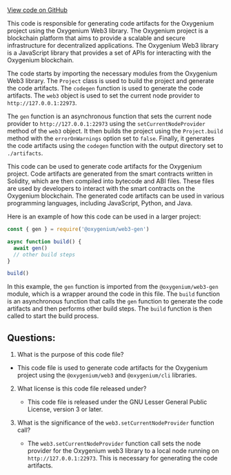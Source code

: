 [View code on GitHub](https://github.com/oxygenium-network/oxygenium-web3/gen.ts)

This code is responsible for generating code artifacts for the Oxygenium project using the Oxygenium Web3 library. The Oxygenium project is a blockchain platform that aims to provide a scalable and secure infrastructure for decentralized applications. The Oxygenium Web3 library is a JavaScript library that provides a set of APIs for interacting with the Oxygenium blockchain.

The code starts by importing the necessary modules from the Oxygenium Web3 library. The `Project` class is used to build the project and generate the code artifacts. The `codegen` function is used to generate the code artifacts. The `web3` object is used to set the current node provider to `http://127.0.0.1:22973`.

The `gen` function is an asynchronous function that sets the current node provider to `http://127.0.0.1:22973` using the `setCurrentNodeProvider` method of the `web3` object. It then builds the project using the `Project.build` method with the `errorOnWarnings` option set to `false`. Finally, it generates the code artifacts using the `codegen` function with the output directory set to `./artifacts`.

This code can be used to generate code artifacts for the Oxygenium project. Code artifacts are generated from the smart contracts written in Solidity, which are then compiled into bytecode and ABI files. These files are used by developers to interact with the smart contracts on the Oxygenium blockchain. The generated code artifacts can be used in various programming languages, including JavaScript, Python, and Java.

Here is an example of how this code can be used in a larger project:

```javascript
const { gen } = require('@oxygenium/web3-gen')

async function build() {
  await gen()
  // other build steps
}

build()
```

In this example, the `gen` function is imported from the `@oxygenium/web3-gen` module, which is a wrapper around the code in this file. The `build` function is an asynchronous function that calls the `gen` function to generate the code artifacts and then performs other build steps. The `build` function is then called to start the build process.
## Questions: 
 1. What is the purpose of this code file?
   - This code file is used to generate code artifacts for the Oxygenium project using the `@oxygenium/web3` and `@oxygenium/cli` libraries.

2. What license is this code file released under?
   - This code file is released under the GNU Lesser General Public License, version 3 or later.

3. What is the significance of the `web3.setCurrentNodeProvider` function call?
   - The `web3.setCurrentNodeProvider` function call sets the node provider for the Oxygenium web3 library to a local node running on `http://127.0.0.1:22973`. This is necessary for generating the code artifacts.